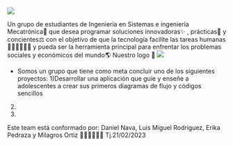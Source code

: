 # 
![](https://github.com/SIS-111-2023-UCB-Paralelo-2/Equipo-Dinamita/blob/main/gr%C3%A1ficos/Team%20DynamiteBanner.gif)

Un grupo de estudiantes de Ingeniería en Sistemas e ingeniería Mecatrónica🦾 que desea programar soluciones innovadoras✨ , prácticas🧩 y concientes⚖  con el objetivo de que la tecnología facilite las tareas humanas👩🏻‍💻👨🏻‍💻 y pueda ser la herramienta principal para enfrentar los problemas sociales y económicos del mundo🌎
Nuestro logo 🌱
![](https://github.com/SIS-111-2023-UCB-Paralelo-2/Equipo-Dinamita/blob/main/gr%C3%A1ficos/Team%20Dynamite%20(1).png)

- Somos un grupo que tiene como meta concluir uno de los siguientes proyectos:
1)Desarrollar una aplicación que guíe y enseñe a adolescentes a crear sus primeros diagramas de flujo y códigos sencillos 
2)
3)

Este team está conformado por: Daniel Nava,  Luis Miguel Rodriguez, Erika Pedraza y Milagros Ortiz 👩🏻‍💻👨🏻‍💻
Tj.21/02/2023

